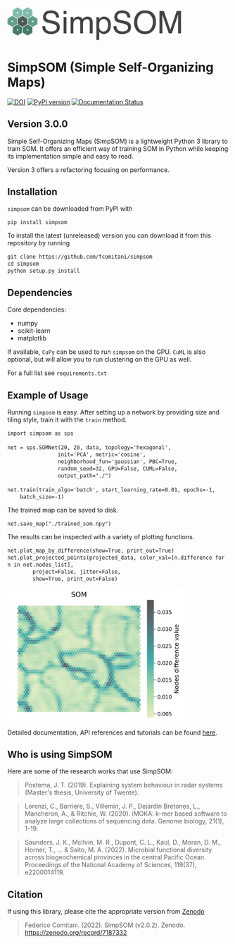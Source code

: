 <img src="docs/figs/sps_logo.png" width=400, padding=100>

# SimpSOM (Simple Self-Organizing Maps)

[![DOI](https://zenodo.org/badge/91130860.svg)](https://zenodo.org/badge/latestdoi/91130860)
[![PyPI version](https://badge.fury.io/py/simpsom.svg)](https://badge.fury.io/py/simpsom)
[![Documentation Status](https://readthedocs.org/projects/simpsom/badge/?version=latest)](https://simpsom.readthedocs.io/en/latest/?badge=latest)

## Version 3.0.0

Simple Self-Organizing Maps (SimpSOM) is a lightweight Python 3 library to train SOM. 
It offers an efficient way of training SOM in Python 
while keeping its implementation simple and easy to read.

Version 3 offers a refactoring focusing on performance.

## Installation

`simpsom` can be downloaded from PyPI with 

    pip install simpsom

To install the latest (unreleased) version you can download it from this repository by running 
 
    git clone https://github.com/fcomitani/simpsom
    cd simpsom
    python setup.py install

## Dependencies

Core dependencies:

   - numpy
   - scikit-learn
   - matplotlib

If available, `CuPy` can be used to run `simpsom` on the GPU.
`CuML` is also optional, but will allow you 
to run clustering on the GPU as well.

For a full list see `requirements.txt`

## Example of Usage

Running `simposm` is easy. After setting up a network by providing size and tiling style,
train it with the `train` method. 

    import simpsom as sps

    net = sps.SOMNet(20, 20, data, topology='hexagonal', 
                    init='PCA', metric='cosine',
                    neighborhood_fun='gaussian', PBC=True,
                    random_seed=32, GPU=False, CUML=False,
                    output_path="./")

    net.train(train_algo='batch', start_learning_rate=0.01, epochs=-1, 
        batch_size=-1)

The trained map can be saved to disk.

    net.save_map("./trained_som.npy")

The results can be inspected with a variety of plotting functions.

    net.plot_map_by_difference(show=True, print_out=True)
    net.plot_projected_points(projected_data, color_val=[n.difference for n in net.nodes_list],
            project=False, jitter=False, 
            show=True, print_out=False)

<p float="left">
  <img src="./docs/figs/som_difference.png" width="400" /> 
</p>

Detailed documentation, API references and tutorials can be found [here](https://simpsom.readthedocs.io/en/latest/).
    
## Who is using SimpSOM

Here are some of the research works that use SimpSOM:

> Postema, J. T. (2019). Explaining system behaviour in radar systems (Master's thesis, University of Twente).

> Lorenzi, C., Barriere, S., Villemin, J. P., Dejardin Bretones, L., Mancheron, A., & Ritchie, W. (2020). iMOKA: k-mer based software to analyze large collections of sequencing data. Genome biology, 21(1), 1-19.

> Saunders, J. K., McIlvin, M. R., Dupont, C. L., Kaul, D., Moran, D. M., Horner, T., ... & Saito, M. A. (2022). Microbial functional diversity across biogeochemical provinces in the central Pacific Ocean. Proceedings of the National Academy of Sciences, 119(37), e2200014119.


## Citation
<!-- To update with JOSS -->

If using this library, please cite the appropriate version from [Zenodo](https://zenodo.org/badge/latestdoi/91130860)

> Federico Comitani. (2022). SimpSOM (v2.0.2). Zenodo. https://zenodo.org/record/7187332

